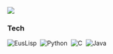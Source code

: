 ![](https://github-readme-stats.vercel.app/api?username=nakane11)
### Tech
![EusLisp](https://img.shields.io/badge/-EusLisp-05122A?style=flat)&nbsp;
![Python](https://img.shields.io/badge/-Python-05122A?style=flat&logo=python)&nbsp;
![C](https://img.shields.io/badge/-C-05122A?style=flat&logo=C)&nbsp;
![Java](https://img.shields.io/badge/-Java-05122A?style=flat&logo=Java)&nbsp;




